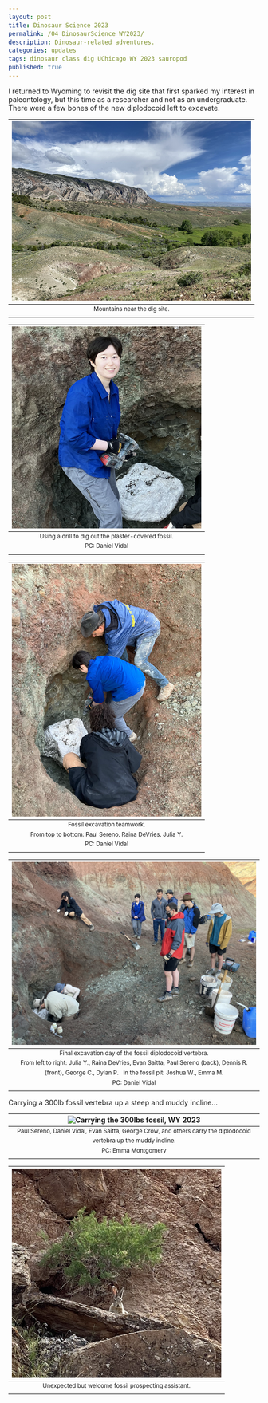 ```yaml
---
layout: post
title: Dinosaur Science 2023
permalink: /04_DinosaurScience_WY2023/
description: Dinosaur-related adventures.
categories: updates
tags: dinosaur class dig UChicago WY 2023 sauropod
published: true
---
```


I returned to Wyoming to revisit the dig site that first sparked my interest in paleontology, but this time as a researcher and not as an undergraduate. There were a few bones of the new diplodocoid left to excavate.

<!--
Traveling out West to unearth a new diplocodoid dinosaur - digging in the dirt with my bare hands, a geohammer, a jackhammer, covered in sweat, dirt, and plaster - was my first introduction to vertebrate paleontology. Guided by veteran paleontologist Prof. Paul Sereno, I and the other students of UChicago's 2019 Dinosaur Science course ventured into the rolling hills of Wyoming to the Jurassic Morrison Formation - home to famous dinosaurs such as *Allosaurus*, *Camarasaurus*, and *Stegosaurus* - to finish the excavation of a 15-ton diplodocoid. -->

| <img src="/assets/post-imgs/Mountains_WY2023.png" alt="Mountains near the dig site, WY 2023" width=480px> |
|:--:|
| <sup> Mountains near the dig site. </sup> |

| <img src="/assets/post-imgs/Excavating_WY2023.png" alt="Using the drill at the dig site 1, WY 2023" width=380px> |
|:--:|
| <sup> Using a drill to dig out the plaster-covered fossil. <br> PC: Daniel Vidal </sup> |

| <img src="/assets/post-imgs/DrillingAway_WY2023.png" alt="Using the drill at the dig site 2, WY 2023" width=380px> |
|:--:|
| <sup> Fossil excavation teamwork. <br> From top to bottom: Paul Sereno, Raina DeVries, Julia Y. <br> PC: Daniel Vidal </sup> |

| <img src="/assets/post-imgs/SurroundingTheFossil_WY2023.png" alt="The fossil is almost ready!, WY 2023" width=600px> |
|:--:|
| <sup> Final excavation day of the fossil diplodocoid vertebra. <br> From left to right: Julia Y., Raina DeVries, Evan Saitta, Paul Sereno (back), Dennis R. (front), George C., Dylan P. &nbsp; In the fossil pit: Joshua W., Emma M. <br> PC: Daniel Vidal </sup> |

Carrying a 300lb fossil vertebra up a steep and muddy incline...

| <img src="/assets/post-imgs/FossilCarry_WY2023.gif" alt="Carrying the 300lbs fossil, WY 2023" width=420px> |
|:--:|
| <sup> Paul Sereno, Daniel Vidal, Evan Saitta, George Crow, and others carry the diplodocoid vertebra up the muddy incline. <br> PC: Emma Montgomery </sup> |

| <img src="/assets/post-imgs/Rabbit_WY2023.png" alt="Rabbit watching, WY 2023" width=420px> |
|:--:|
| <sup> Unexpected but welcome fossil prospecting assistant. </sup> |
